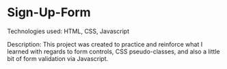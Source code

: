 # Sign-Up-Form

Technologies used: HTML, CSS, Javascript

Description:
This project was created to practice and reinforce what I learned with regards to form controls, CSS pseudo-classes, and also a little
bit of form validation via Javascript.